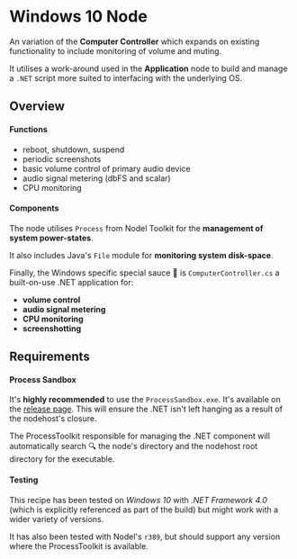 # Windows 10 Node

An variation of the **Computer Controller** which expands on existing functionality to include monitoring of volume and muting.

It utilises a work-around used in the **Application** node to build and manage a `.NET` script more suited to interfacing with the underlying OS.

## Overview

#### Functions
- reboot, shutdown, suspend
- periodic screenshots
- basic volume control of primary audio device
- audio signal metering (dbFS and scalar)
- CPU monitoring

#### Components

The node utilises `Process` from Nodel Toolkit for the **management of system power-states**.

It also includes Java's `File` module for **monitoring system disk-space**.

Finally, the Windows specific special sauce 🍲 is `ComputerController.cs` a built-on-use .NET application for:

- **volume control**
- **audio signal metering**
- **CPU monitoring**
- **screenshotting**

## Requirements

#### Process Sandbox

It's **highly recommended** to use the `ProcessSandbox.exe`. It's available on the [release page](https://github.com/museumsvictoria/nodel/releases). This will ensure the .NET isn't left hanging as a result of the nodehost's closure.

The ProcessToolkit responsible for managing the .NET component will automatically search 🔍 the node's directory and the nodehost root directory for the executable.

#### Testing

This recipe has been tested on *Windows 10* with *.NET Framework 4.0* (which is explicitly referenced as part of the build) but might work with a wider variety of versions.

It has also been tested with Nodel's `r389`, but should support any version where the ProcessToolkit is available.

